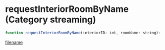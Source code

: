 # requestInteriorRoomByName (Category streaming)

```js
function requestInteriorRoomByName(interiorID: int, roomName: string): void
```

[filename](requestInteriorRoomByName_m.md ':include')